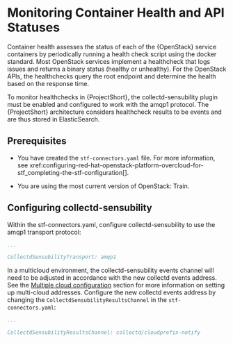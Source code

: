 # Monitoring Container Health and API Statuses

Container health assesses the status of each of the {OpenStack} service containers
by periodically running a health check script using the docker standard. 
Most OpenStack services implement a healthcheck that logs issues and returns a
binary status (healthy or unhealthy). For the OpenStack APIs, the healthchecks 
query the root endpoint and determine the health based on the response time.

To monitor healthchecks in {ProjectShort}, the collectd-sensubility plugin must be enabled 
and configured to work with the amqp1 protocol. The {ProjectShort} architecture considers
healthcheck results to be events and are thus stored in ElasticSearch.

## Prerequisites

- You have created the `stf-connectors.yaml` file. For more information, see xref:configuring-red-hat-openstack-platform-overcloud-for-stf_completing-the-stf-configuration[].

- You are using the most current version of OpenStack: Train.

## Configuring collectd-sensubility

Within the stf-connectors.yaml, configure collectd-sensubility to use the amqp1
transport protocol:
```yaml
...

CollectdSensubilityTransport: amqp1
```

In a multicloud environment, the collectd-sensubility events channel will need 
to be adjusted in  accordance with the new collectd events address. See the [Multiple cloud configuration](https://infrawatch.github.io/documentation/#configuring-multiple-clouds_advanced-features) 
section for more information on setting up multi-cloud addresses. Configure the 
new collectd events address by changing the `CollectdSensubilityResultsChannel` 
in the `stf-connectors.yaml`:

```yaml
...

CollectdSensubilityResultsChannel: collectd/cloudprefix-notify
```
